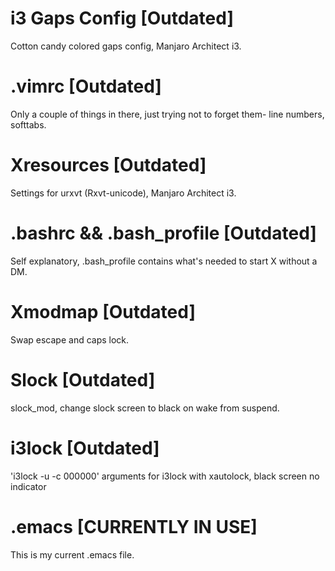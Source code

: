 # i3 Gaps Config [Outdated]

  Cotton candy colored gaps config, Manjaro Architect i3.
  
# .vimrc [Outdated]

  Only a couple of things in there, just trying not to forget them- line numbers, softtabs.
  
# Xresources [Outdated]

  Settings for urxvt (Rxvt-unicode), Manjaro Architect i3.
  
# .bashrc && .bash_profile [Outdated]

  Self explanatory, .bash_profile contains what's needed to start X without a DM.
  
# Xmodmap [Outdated]

  Swap escape and caps lock.
  
# Slock [Outdated]

  slock_mod, change slock screen to black on wake from suspend.

# i3lock [Outdated]
 
  'i3lock -u -c 000000' arguments for i3lock with xautolock, black screen no indicator 
  
# .emacs [CURRENTLY IN USE]
This is my current .emacs file.
